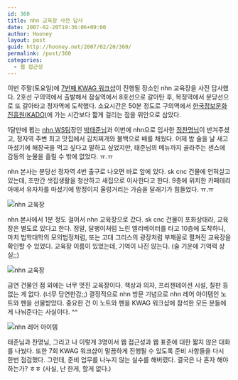 ```yaml
---
id: 360
title: nhn 교육장 사전 답사
date: 2007-02-20T19:36:06+09:00
author: Hooney
layout: post
guid: http://hooney.net/2007/02/20/360/
permalink: /post/360
categories:
  - 웹 접근성
---
```

이번 주말(토요일)에 [7번째 KWAG 워크샵](http://kwag.net/Workshop/070224)이 진행될 장소인 nhn 교육장을 사전 답사했다. 2호선 구의역에서 출발해서 잠실역에서 8호선으로 갈아탄 후, 복정역에서 분당선으로 또 갈아타고 정자역에 도착했다. 소요시간은 50분 정도로 구의역에서 [한국정보문화진흥원(KADO)](http://kwag.net/Workshop/070224)에 가는 시간보다 짧게 걸리는 점을 위안으로 삼았다.

1달만에 뵙는 [nhn WS팀](http://html.nhndesign.com/)장인 [박태준님](http://www.tjpark.com/)과 이번에 nhn으로 입사한 [정찬명님](http://naradesign.net/)이 반겨주셨고, 정자역 주변 최고 맛집에서 김치찌개와 불백으로 배를 채웠다. 어제 밤 술을 날 새고 마셨기에 해장국을 먹고 싶다고 말하고 싶었지만, 태준님의 메뉴까지 골라주는 센스에 감동의 눈물을 흘릴 수 밖에 없었다. ㅠ.ㅠ

nhn 본사는 분당선 정자역 4번 출구로 나오면 바로 앞에 있다. sk cnc 건물에 언혀살고 있는데, 조만간 샛집생활을 청산하고 새집으로 이사한다고 한다. 9층에 위치한 카페테리아에서 유자차를 마셨기에 망정이지 울렁거리는 가슴을 달래기가 힘들었다. ㅠ.ㅠ

<img src="https://i0.wp.com/farm1.static.flickr.com/146/396295913_236d22a592.jpg?w=700" alt="nhn 교육장" data-recalc-dims="1" /> 

nhn 본사에서 1분 정도 걸어서 nhn 교육장으로 갔다. sk cnc 건물이 포화상태라, 교육장은 별도로 있다고 한다. 정말, 달팽이처럼 느린 엘리베이터를 타고 10층에 도착하니, 마치 법학대학의 모의법정처럼, 또는 고대 그리스의 광장처럼 부채꼴로 펼쳐진 교육장을 확인할 수 있었다. 교육장 이름이 있었는데, 기억이 나진 않는다. (술 기운에 기억력 상실;;)

<img src="https://i1.wp.com/farm1.static.flickr.com/165/396295920_9d3245d568.jpg?w=700" alt="nhn 교육장" data-recalc-dims="1" /> 

금연 건물인 점 외에는 너무 멋진 교육장이다. 책상과 의자, 프리젠테이션 시설, 칠판 등 없는 게 없다. (너무 당연한감;;) 결정적으로 nhn 방문 기념으로 nhn 레어 아이템인 노트와 펜을 선물받았다. 중요한 건 이 노트와 펜을 KWAG 워크샵에 참석한 모든 분들에게 나눠준다는 사실이다. ^^

<img src="https://i2.wp.com/farm1.static.flickr.com/168/396298816_5f020cf740.jpg?w=700" alt="nhn 레어 아이템" data-recalc-dims="1" /> 

태준님과 찬명님, 그리고 나 이렇게 3명이서 웹 접근성과 웹 표준에 대한 짧지 않은 대화를 나눴다. 또한 7회 KWAG 워크샵이 말끔하게 진행될 수 있도록 준비 사항들을 다시 한번 점검했다. 그런데, 준비 업무를 나누지 않는 실수를 해버렸다. 결국은 나 혼자 해야하는가? ㅎㅎ (사실, 난 한게, 할게 없다.)